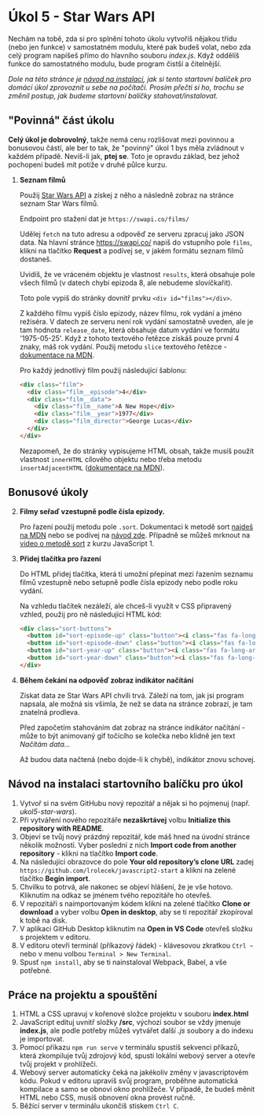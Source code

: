 # Úkol 5 - Star Wars API

Nechám na tobě, zda si pro splnění tohoto úkolu vytvoříš nějakou třídu (nebo jen funkce) v samostatném modulu, které pak budeš volat, nebo zda celý program napíšeš přímo do hlavního souboru *index.js*. Když oddělíš funkce do samostatného modulu, bude program čistší a čitelnější.

*Dole na této stránce je [návod na instalaci](#Návod-na-instalaci-startovního-balíčku-pro-úkol), jak si tento startovní balíček pro domácí úkol zprovoznit u sebe na počítači. Prosím přečti si ho, trochu se změnil postup, jak budeme startovní balíčky stahovat/instalovat.*


## "Povinná" část úkolu

**Celý úkol je dobrovolný**, takže nemá cenu rozlišovat mezi povinnou a bonusovou částí, ale ber to tak, že "povinný" úkol 1 bys měla zvládnout v každém případě. Nevíš-li jak, **ptej se**. Toto je opravdu základ, bez jehož pochopení budeš mít potíže v druhé půlce kurzu.

1. **Seznam filmů**

   Použij [Star Wars API](https://swapi.co) a získej z něho a následně zobraz na stránce seznam Star Wars filmů.

   Endpoint pro stažení dat je `https://swapi.co/films/`

   Udělej `fetch` na tuto adresu a odpověď ze serveru zpracuj jako JSON data. Na hlavní stránce https://swapi.co/ napiš do vstupního pole `films`, klikni na tlačítko **Request** a podívej se, v jakém formátu seznam filmů dostaneš.

   Uvidíš, že ve vráceném objektu je vlastnost `results`, která obsahuje pole všech filmů (v datech chybí epizoda 8, ale nebudeme slovíčkařit).

   Toto pole vypiš do stránky dovnitř prvku `<div id="films"></div>`.

   Z každého filmu vypiš číslo epizody, název filmu, rok vydání a jméno režiséra. V datech ze serveru není rok vydání samostatně uveden, ale je tam hodnota `release_date`, která obsahuje datum vydání ve formátu '1975-05-25'. Když z tohoto textového řetězce získáš pouze první 4 znaky, máš rok vydání. Použij metodu `slice` textového řetězce - [dokumentace na MDN](https://developer.mozilla.org/en-US/docs/Web/JavaScript/Reference/Global_Objects/String/slice).

   Pro každý jednotlivý film použij následující šablonu:

   ```html
   <div class="film">
     <div class="film__episode">4</div>
     <div class="film__data">
       <div class="film__name">A New Hope</div>
       <div class="film__year">1977</div>
       <div class="film_director">George Lucas</div>
     </div>
   </div>
   ```

   Nezapomeň, že do stránky vypisujeme HTML obsah, takže musíš použít vlastnost `innerHTML` cílového objektu nebo třeba metodu `insertAdjacentHTML` ([dokumentace na MDN](https://developer.mozilla.org/en-US/docs/Web/API/Element/insertAdjacentHTML)).


## Bonusové úkoly

2. **Filmy seřaď vzestupně podle čísla epizody.**

   Pro řazení použij metodu pole `.sort`. Dokumentaci k metodě sort [najdeš na MDN](https://developer.mozilla.org/en-US/docs/Web/JavaScript/Reference/Global_Objects/Array/sort) nebo se podívej na [návod zde](https://thomlom.dev/what-you-should-know-about-js-arrays/). Případně se můžeš mrknout na [video o metodě sort](https://www.youtube.com/watch?v=kGCQJdikZCo&list=PLTCx5oiCrIJ4t6lZhFqH3SHI74QI_HjDn&index=8&t=4764s) z kurzu JavaScript 1.


3. **Přidej tlačítka pro řazení**

   Do HTML přidej tlačítka, která ti umožní přepínat mezi řazením seznamu filmů vzestupně nebo setupně podle čísla epizody nebo podle roku vydání.

   Na vzhledu tlačítek nezáleží, ale chceš-li využít v CSS připravený vzhled, použij pro ně následující HTML kód:

   ```html
   <div class="sort-buttons">
     <button id="sort-episode-up" class="button"><i class="fas fa-long-arrow-alt-up"></i> epizoda</button>
     <button id="sort-episode-down" class="button"><i class="fas fa-long-arrow-alt-down"></i> epizoda</button>
     <button id="sort-year-up" class="button"><i class="fas fa-long-arrow-alt-up"></i> rok</button>
     <button id="sort-year-down" class="button"><i class="fas fa-long-arrow-alt-down"></i> rok</button>
   </div>
   ```


4. **Během čekání na odpověď zobraz indikátor načítání**

   Získat data ze Star Wars API chvíli trvá. Záleží na tom, jak jsi program napsala, ale možná sis všimla, že než se data na stránce zobrazí, je tam znatelná prodleva.

   Před započetím stahováním dat zobraz na stránce indikátor načítání - může to být animovaný gif točícího se kolečka nebo klidně jen text *Načítám data...*

   Až budou data načtená (nebo dojde-li k chybě), indikátor znovu schovej.

## Návod na instalaci startovního balíčku pro úkol

1. Vytvoř si na svém GitHubu nový repozitář a nějak si ho pojmenuj (např. *ukol5-star-wars*).
2. Při vytváření nového repozitáře **nezaškrtávej** volbu **Initialize this repository with README**.
3. Objeví se tvůj nový prázdný repozitář, kde máš hned na úvodní stránce několik možností. Vyber poslední z nich **Import code from another repository** - klikni na tlačítko **Import code**.
4. Na následující obrazovce do pole **Your old repository’s clone URL** zadej `https://github.com/lrolecek/javascript2-start` a klikni na zelené tlačítko **Begin import**.
5. Chvilku to potrvá, ale nakonec se objeví hlášení, že je vše hotovo. Kliknutím na odkaz se jménem tvého repozitáře ho otevřeš.
6. V repozitáři s naimportovaným kódem klikni na zelené tlačítko **Clone or download** a vyber volbu **Open in desktop**, aby se ti repozitář zkopíroval k tobě na disk.
7. V aplikaci GitHub Desktop kliknutím na **Open in VS Code** otevřeš složku s projektem v editoru.
8. V editoru otevři terminál (příkazový řádek) - klávesovou zkratkou `Ctrl ~` nebo v menu volbou `Terminal > New Terminal`.
9. Spusť `npm install`, aby se ti nainstaloval Webpack, Babel, a vše potřebné.

## Práce na projektu a spouštění

1. HTML a CSS upravuj v kořenové složce projektu v souboru **index.html**
2. JavaScript edituj uvnitř složky **/src**, výchozí soubor se vždy jmenuje **index.js**, ale podle potřeby můžeš vytvářet další *.js* soubory a do indexu je importovat.
3. Pomocí příkazu `npm run serve` v terminálu spustíš sekvenci příkazů, která zkompiluje tvůj zdrojový kód, spustí lokální webový server a otevře tvůj projekt v prohlížeči.
4. Webový server automaticky čeká na jakékoliv změny v javascriptovém kódu. Pokud v editoru upravíš svůj program, proběhne automatická kompilace a samo se obnoví okno prohlížeče. V případě, že budeš měnit HTML nebo CSS, musíš obnovení okna provést ručně.
5. Běžící server v terminálu ukončíš stiskem `Ctrl C`.
